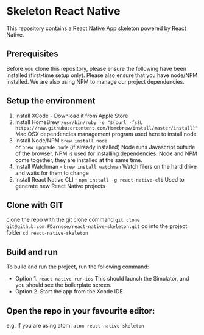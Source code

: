 # Skeleton React Native

This repository contains a React Native App skeleton powered by React Native.

## Prerequisites

Before you clone this repository, please ensure the following have been installed
(first-time setup only). Please also ensure that you have node/NPM installed.
We are also using NPM to manage our project dependencies.

## Setup the environment

1. Install XCode - Download it from Apple Store
2. Install HomeBrew
`/usr/bin/ruby -e "$(curl -fsSL https://raw.githubusercontent.com/Homebrew/install/master/install)"`
Mac OSX dependencies management program used here to install node
3. Install Node/NPM
`brew install node`  
or  `brew upgrade node` (if already installed)
Node runs Javascript outside of the browser.
NPM is used for installing dependencies.
Node and NPM come together, they are installed at the same time.
4. Install Watchman - `brew install watchman`
Watch filers on the hard drive and waits for them to change
5. Install React Native CLI - `npm install -g react-native-cli`
Used to generate new React Native projects

## Clone with GIT
clone the repo with the git clone command
`git clone git@github.com:FDarnese/react-native-skeleton.git`
cd into the project folder
`cd react-native-skeleton`

## Build and run
To build and run the project, run the following command:
* Option 1.
`react-native run-ios`
This should launch the Simulator, and you should see the boilerplate screen.
* Option 2.
Start the app from the Xcode IDE

## Open the repo in your favourite editor:
e.g. If you are using atom:
`atom react-native-skeleton`
